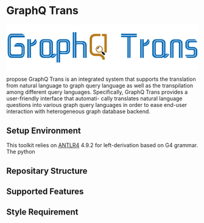 # GraphQ Trans

![Icon](./docs/imgs/icon.png)

<p> propose GraphQ Trans is an integrated system that supports the translation from natural language to graph query language as well as the transpilation among different query languages. Specifically, GraphQ Trans provides a user-friendly interface that automati- cally translates natural language questions  into various graph query languages in order to ease end-user interaction with heterogeneous graph database backend. </p>

## Setup Environment

This toolkit relies on [ANTLR4](https://github.com/antlr/antlr4) 4.9.2 for left-derivation based on G4 grammar. The python 

## Repositary Structure


## Supported Features


## Style Requirement

